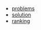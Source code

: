 - [problems][1]
- [solution][2]
- [ranking][3]

[1]: http://codeforces.com/contest/702
[2]: http://codeforces.com/blog/entry/46324
[3]: http://codeforces.com/contest/702/standings
